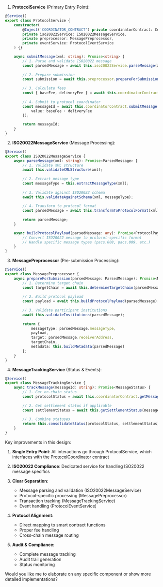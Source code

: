 1. **ProtocolService** (Primary Entry Point):
```typescript
@Service()
export class ProtocolService {
    constructor(
        @Inject('COORDINATOR_CONTRACT') private coordinatorContract: Contract,
        private iso20022Service: ISO20022MessageService,
        private preprocessor: MessagePreprocessor,
        private eventService: ProtocolEventService
    ) {}

    async submitMessage(xml: string): Promise<string> {
        // 1. Parse and validate ISO20022 message
        const parsedMessage = await this.iso20022Service.parseMessage(xml);
        
        // 2. Prepare submission
        const submission = await this.preprocessor.prepareForSubmission(parsedMessage);
        
        // 3. Calculate fees
        const { baseFee, deliveryFee } = await this.coordinatorContract.quoteMessageFee(submission);
        
        // 4. Submit to protocol coordinator
        const messageId = await this.coordinatorContract.submitMessage(submission, {
            value: baseFee + deliveryFee
        });

        return messageId;
    }
}
```

2. **ISO20022MessageService** (Message Processing):
```typescript
@Service()
export class ISO20022MessageService {
    async parseMessage(xml: string): Promise<ParsedMessage> {
        // 1. Validate XML structure
        await this.validateXMLStructure(xml);
        
        // 2. Extract message type
        const messageType = this.extractMessageType(xml);
        
        // 3. Validate against ISO20022 schema
        await this.validateAgainstSchema(xml, messageType);
        
        // 4. Transform to protocol format
        const parsedMessage = await this.transformToProtocolFormat(xml);
        
        return parsedMessage;
    }

    async buildProtocolPayload(parsedMessage: any): Promise<ProtocolPayload> {
        // Convert ISO20022 message to protocol-specific format
        // Handle specific message types (pacs.008, pacs.009, etc.)
    }
}
```

3. **MessagePreprocessor** (Pre-submission Processing):
```typescript
@Service()
export class MessagePreprocessor {
    async prepareForSubmission(parsedMessage: ParsedMessage): Promise<MessageSubmission> {
        // 1. Determine target chain
        const targetChain = await this.determineTargetChain(parsedMessage);
        
        // 2. Build protocol payload
        const payload = await this.buildProtocolPayload(parsedMessage);
        
        // 3. Validate participant institutions
        await this.validateInstitutions(parsedMessage);
        
        return {
            messageType: parsedMessage.messageType,
            payload,
            target: parsedMessage.receiverAddress,
            targetChain,
            metadata: this.buildMetadata(parsedMessage)
        };
    }
}
```

4. **MessageTrackingService** (Status & Events):
```typescript
@Service()
export class MessageTrackingService {
    async trackMessage(messageId: string): Promise<MessageStatus> {
        // 1. Get on-chain status
        const protocolStatus = await this.coordinatorContract.getMessageResult(messageId);
        
        // 2. Get settlement status if applicable
        const settlementStatus = await this.getSettlementStatus(messageId);
        
        // 3. Combine statuses
        return this.consolidateStatus(protocolStatus, settlementStatus);
    }
}
```

Key improvements in this design:

1. **Single Entry Point**: All interactions go through ProtocolService, which interfaces with the ProtocolCoordinator contract

2. **ISO20022 Compliance**: Dedicated service for handling ISO20022 message specifics

3. **Clear Separation**:
   - Message parsing and validation (ISO20022MessageService)
   - Protocol-specific processing (MessagePreprocessor)
   - Transaction tracking (MessageTrackingService)
   - Event handling (ProtocolEventService)

4. **Protocol Alignment**:
   - Direct mapping to smart contract functions
   - Proper fee handling
   - Cross-chain message routing

5. **Audit & Compliance**:
   - Complete message tracking
   - Audit trail generation
   - Status monitoring

Would you like me to elaborate on any specific component or show more detailed implementations?